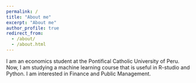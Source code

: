 ```yaml
---
permalink: /
title: "About me"
excerpt: "About me"
author_profile: true
redirect_from: 
  - /about/
  - /about.html
---
```


I am an economics student at the Pontifical Catholic University of Peru. Now, I am studying a machine learning course that is useful in R-studio and Python. I am interested in Finance and Public Management.

